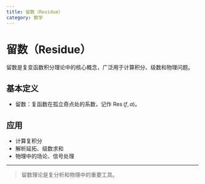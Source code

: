 ```yaml
---
title: 留数（Residue）
category: 数学
---
```


# 留数（Residue）

留数是复变函数积分理论中的核心概念，广泛用于计算积分、级数和物理问题。

## 基本定义
- 留数：复函数在孤立奇点处的系数，记作 $\operatorname{Res}(f, a)$。

## 应用
- 计算复积分
- 解析延拓、级数求和
- 物理中的场论、信号处理

---

> 留数理论是复分析和物理中的重要工具。
